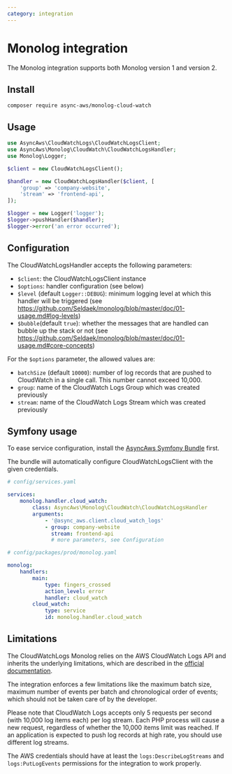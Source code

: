 ```yaml
---
category: integration
---
```


# Monolog integration

The Monolog integration supports both Monolog version 1 and version 2.

## Install

```shell
composer require async-aws/monolog-cloud-watch
```

## Usage

```php
use AsyncAws\CloudWatchLogs\CloudWatchLogsClient;
use AsyncAws\Monolog\CloudWatch\CloudWatchLogsHandler;
use Monolog\Logger;

$client = new CloudWatchLogsClient();

$handler = new CloudWatchLogsHandler($client, [
    'group' => 'company-website',
    'stream' => 'frontend-api',
]);

$logger = new Logger('logger');
$logger->pushHandler($handler);
$logger->error('an error occurred');
```

## Configuration

The CloudWatchLogsHandler accepts the following parameters:

- `$client`: the CloudWatchLogsClient instance
- `$options`: handler configuration (see below)
- `$level` (default `Logger::DEBUG`): minimum logging level at which this handler will be triggered (see https://github.com/Seldaek/monolog/blob/master/doc/01-usage.md#log-levels)
- `$bubble`(default `true`): whether the messages that are handled can bubble up the stack or not (see https://github.com/Seldaek/monolog/blob/master/doc/01-usage.md#core-concepts)

For the `$options` parameter, the allowed values are:

- `batchSize` (default `10000`): number of log records that are pushed to CloudWatch in a single call. This number cannot exceed 10,000.
- `group`: name of the CloudWatch Logs Group which was created previously
- `stream`: name of the CloudWatch Logs Stream which was created previously

## Symfony usage

To ease service configuration, install the [AsyncAws Symfony Bundle](./symfony-bundle.md) first.

The bundle will automatically configure CloudWatchLogsClient with the given credentials.

```yaml
# config/services.yaml

services:
    monolog.handler.cloud_watch:
        class: AsyncAws\Monolog\CloudWatch\CloudWatchLogsHandler
        arguments:
            - '@async_aws.client.cloud_watch_logs'
            - group: company-website
              stream: frontend-api
              # more parameters, see Configuration
```

```yaml
# config/packages/prod/monolog.yaml

monolog:
    handlers:
        main:
            type: fingers_crossed
            action_level: error
            handler: cloud_watch
        cloud_watch:
            type: service
            id: monolog.handler.cloud_watch
```

## Limitations

The CloudWatchLogs Monolog relies on the AWS CloudWatch Logs API and inherits the underlying limitations, which are
described in the [official documentation](https://docs.aws.amazon.com/AmazonCloudWatchLogs/latest/APIReference/API_PutLogEvents.html).

The integration enforces a few limitations like the maximum batch size, maximum number of events per batch and
chronological order of events; which should not be taken care of by the developer.

Please note that CloudWatch Logs accepts only 5 requests per second (with 10,000 log items each) per log stream. Each
PHP process will cause a new request, regardless of whether the 10,000 items limit was reached. If an application is
expected to push log records at high rate, you should use different log streams.

The AWS credentials should have at least the `logs:DescribeLogStreams` and `logs:PutLogEvents` permissions for the
integration to work properly.
